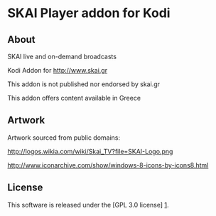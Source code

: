 
SKAI Player addon for Kodi
======================

About
-----
SKAI live and on-demand broadcasts

Kodi Addon for http://www.skai.gr

This addon is not published nor endorsed by skai.gr

This addon offers content available in Greece


Artwork
---------------------
Artwork sourced from public domains:

http://logos.wikia.com/wiki/Skai_TV?file=SKAI-Logo.png

http://www.iconarchive.com/show/windows-8-icons-by-icons8.html


License
-------
This software is released under the [GPL 3.0 license] [1].

[1]: http://www.gnu.org/licenses/gpl-3.0.html